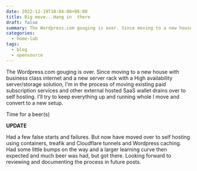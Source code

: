 ```yaml
---
date: 2022-12-19T10:04:08+08:00
title: Big move...Hang in  there
draft: false
summary: The Wordpress.com gouging is over. Since moving to a new house with business class internet and a new server rack with a High availability server/storage solution.  Its a process...
categories:
  - home-lab
tags:
  - blog
  - opensource
---
```


The Wordpress.com gouging is over. Since moving to a new house with business class internet and a new server rack with a High availability server/storage solution, I'm in the process of moving existing paid subscription services and other external hosted SaaS wallet drains over to self hosting. I'll try to keep everything up and running whole I move and convert to a new setup.

Time for a beer(s)

**UPDATE**

Had a few false starts and failures. But now have moved over to self hosting using containers, treafik and Cloudflare tunnels and Wordpress caching. Had some little bumps on the way and a larger learning curve then expected and much beer was had, but got there. Looking forward to reviewing and documenting the process in future posts.
